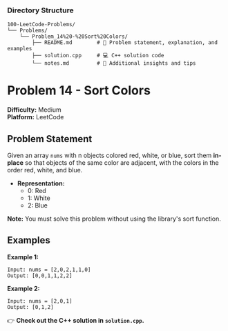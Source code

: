 ### **Directory Structure**

```
100-LeetCode-Problems/
└── Problems/
    └── Problem_14%20-%20Sort%20Colors/
        ├── README.md        # 📄 Problem statement, explanation, and examples
        ├── solution.cpp     # 💻 C++ solution code
        └── notes.md         # 📝 Additional insights and tips
```

# Problem 14 - Sort Colors

**Difficulty:** Medium  
**Platform:** LeetCode

## Problem Statement

Given an array `nums` with n objects colored red, white, or blue, sort them **in-place** so that objects of the same color are adjacent, with the colors in the order red, white, and blue.

- **Representation:**  
  - 0: Red  
  - 1: White  
  - 2: Blue

**Note:** You must solve this problem without using the library's sort function.

## Examples

**Example 1:**  
```
Input: nums = [2,0,2,1,1,0]
Output: [0,0,1,1,2,2]
```

**Example 2:**  
```
Input: nums = [2,0,1]
Output: [0,1,2]
```

👉 **Check out the C++ solution in `solution.cpp`.**
